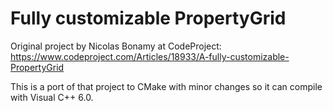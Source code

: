 # Fully customizable PropertyGrid

Original project by Nicolas Bonamy at CodeProject: https://www.codeproject.com/Articles/18933/A-fully-customizable-PropertyGrid

This is a port of that project to CMake with minor changes so it can compile with Visual C++ 6.0.

